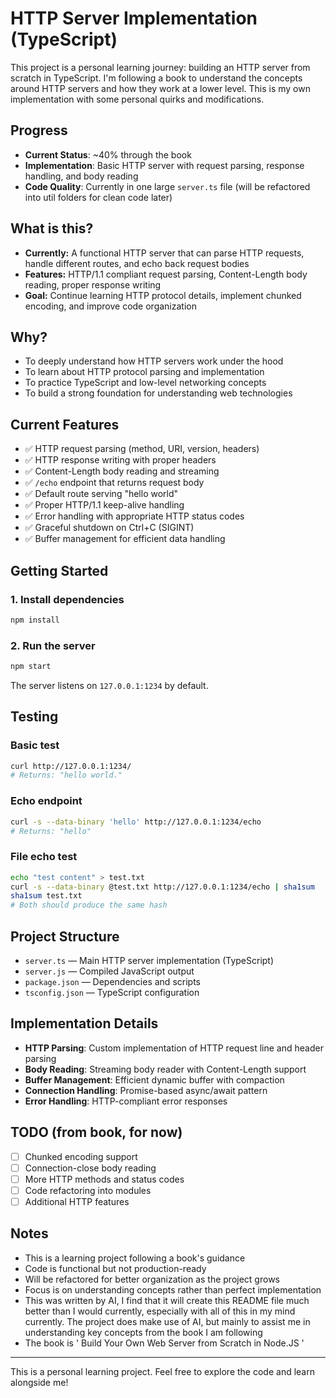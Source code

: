 # HTTP Server Implementation (TypeScript)

This project is a personal learning journey: building an HTTP server from scratch in TypeScript. I'm following a book to understand the concepts around HTTP servers and how they work at a lower level. This is my own implementation with some personal quirks and modifications.

## Progress
- **Current Status**: ~40% through the book
- **Implementation**: Basic HTTP server with request parsing, response handling, and body reading
- **Code Quality**: Currently in one large `server.ts` file (will be refactored into util folders for clean code later)

## What is this?
- **Currently:** A functional HTTP server that can parse HTTP requests, handle different routes, and echo back request bodies
- **Features:** HTTP/1.1 compliant request parsing, Content-Length body reading, proper response writing
- **Goal:** Continue learning HTTP protocol details, implement chunked encoding, and improve code organization

## Why?
- To deeply understand how HTTP servers work under the hood
- To learn about HTTP protocol parsing and implementation
- To practice TypeScript and low-level networking concepts
- To build a strong foundation for understanding web technologies

## Current Features
- ✅ HTTP request parsing (method, URI, version, headers)
- ✅ HTTP response writing with proper headers
- ✅ Content-Length body reading and streaming
- ✅ `/echo` endpoint that returns request body
- ✅ Default route serving "hello world"
- ✅ Proper HTTP/1.1 keep-alive handling
- ✅ Error handling with appropriate HTTP status codes
- ✅ Graceful shutdown on Ctrl+C (SIGINT)
- ✅ Buffer management for efficient data handling

## Getting Started

### 1. Install dependencies
```bash
npm install
```

### 2. Run the server
```bash
npm start
```

The server listens on `127.0.0.1:1234` by default.

## Testing

### Basic test
```bash
curl http://127.0.0.1:1234/
# Returns: "hello world."
```

### Echo endpoint
```bash
curl -s --data-binary 'hello' http://127.0.0.1:1234/echo
# Returns: "hello"
```

### File echo test
```bash
echo "test content" > test.txt
curl -s --data-binary @test.txt http://127.0.0.1:1234/echo | sha1sum
sha1sum test.txt
# Both should produce the same hash
```

## Project Structure
- `server.ts` — Main HTTP server implementation (TypeScript)
- `server.js` — Compiled JavaScript output
- `package.json` — Dependencies and scripts
- `tsconfig.json` — TypeScript configuration

## Implementation Details
- **HTTP Parsing**: Custom implementation of HTTP request line and header parsing
- **Body Reading**: Streaming body reader with Content-Length support
- **Buffer Management**: Efficient dynamic buffer with compaction
- **Connection Handling**: Promise-based async/await pattern
- **Error Handling**: HTTP-compliant error responses

## TODO (from book, for now)
- [ ] Chunked encoding support
- [ ] Connection-close body reading
- [ ] More HTTP methods and status codes
- [ ] Code refactoring into modules
- [ ] Additional HTTP features

## Notes
- This is a learning project following a book's guidance
- Code is functional but not production-ready
- Will be refactored for better organization as the project grows
- Focus is on understanding concepts rather than perfect implementation
- This was written by AI, I find that it will create this README file much better than I would currently, especially with all of this in my mind currently. The project does make use of AI, but mainly to assist me in understanding key concepts from the book I am following
- The book is ' Build Your Own Web Server from Scratch in Node.JS '

---

This is a personal learning project. Feel free to explore the code and learn alongside me!